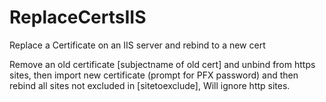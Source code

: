 # ReplaceCertsIIS
Replace a Certificate on an IIS server and rebind to a new cert

Remove an old certificate [subjectname of old cert] and unbind from https sites, then import new certificate (prompt for PFX password) and then rebind all sites not excluded in [sitetoexclude], Will ignore http sites.

